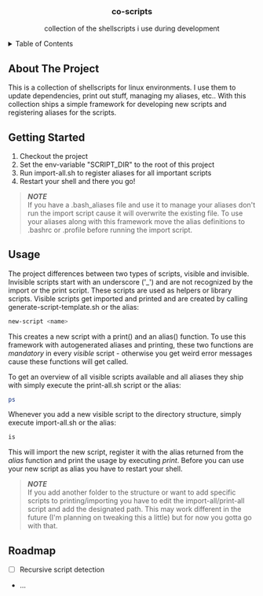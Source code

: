 <br />
<div align="center">

<h3 align="center">co-scripts</h3>

  <p align="center">
    collection of the shellscripts i use during development
</div>

<!-- TABLE OF CONTENTS -->
<details>
  <summary>Table of Contents</summary>
  <ol>
    <li>
      <a href="#about-the-project">About The Project</a>
    </li>
    <li>
      <a href="#getting-started">Getting Started</a>
    </li>
    <li><a href="#usage">Usage</a></li>
    <li><a href="#roadmap">Roadmap</a></li>
  </ol>
</details>

<!-- ABOUT THE PROJECT -->

## About The Project

This is a collection of shellscripts for linux environments. I use them to update dependencies, print out stuff, managing my aliases, etc.. With this collection ships a simple framework for developing new scripts and registering aliases for the scripts.

## Getting Started

1. Checkout the project
2. Set the env-variable "SCRIPT_DIR" to the root of this project
3. Run import-all.sh to register aliases for all important scripts
4. Restart your shell and there you go!

> **_NOTE_**  
> If you have a .bash_aliases file and use it to manage your aliases don't run the import script cause it will overwrite the existing file. To use your aliases along with this framework move the alias definitions to .bashrc or .profile before running the import script.

## Usage

The project differences between two types of scripts, visible and invisible. Invisible scripts start with an underscore ('\_') and are not recognized by the import or the print script. These scripts are used as helpers or library scripts. Visible scripts get imported and printed and are created by calling generate-script-template.sh or the alias:

```sh
new-script <name>
```

This creates a new script with a print() and an alias() function. To use this framework with autogenerated aliases and printing, these two functions are _mandatory_ in every _visible_ script - otherwise you get weird error messages cause these functions will get called.

To get an overview of all visible scripts available and all aliases they ship with simply execute the print-all.sh script or the alias:

```sh
ps
```

Whenever you add a new visible script to the directory structure, simply execute import-all.sh or the alias:

```sh
is
```

This will import the new script, register it with the alias returned from the _alias_ function and print the usage by executing _print_. Before you can use your new script as alias you have to restart your shell.

> **_NOTE_**  
   > If you add another folder to the structure or want to add specific scripts to printing/importing you have to edit the import-all/print-all script and add the designated path. This may work different in the future (I'm planning on tweaking this a little) but for now you gotta go with that.

## Roadmap

- [ ] Recursive script detection
- ...